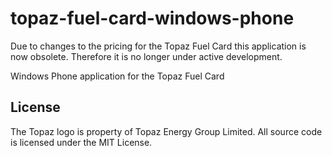 topaz-fuel-card-windows-phone
=============================

Due to changes to the pricing for the Topaz Fuel Card this application is now obsolete. Therefore it is no longer under active development.

Windows Phone application for the Topaz Fuel Card

## License
The Topaz logo is property of Topaz Energy Group Limited.
All source code is licensed under the MIT License.
